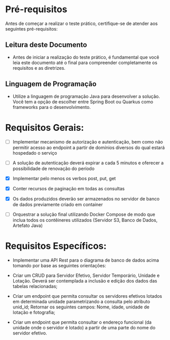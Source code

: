 # Pré-requisitos

Antes de começar a realizar o teste prático, certifique-se de atender aos seguintes pré-requisitos:

## Leitura deste Documento

* Antes de iniciar a realização do teste prático, é fundamental que você leia este documento até o final para compreender completamente os requisitos e as diretrizes.

## Linguagem de Programação

* Utilize a linguagem de programação Java para desenvolver a solução. Você tem a opção de escolher entre Spring Boot ou Quarkus como frameworks para o desenvolvimento.

# Requisitos Gerais:

- [ ] Implementar mecanismo de autorização e autenticação, bem como não permitir acesso ao
endpoint a partir de domínios diversos do qual estará hospedado o serviço

- [ ] A solução de autenticação deverá expirar a cada 5 minutos e oferecer a possibilidade de
renovação do período

- [X] Implementar pelo menos os verbos post, put, get

- [X] Conter recursos de paginação em todas as consultas

- [X] Os dados produzidos deverão ser armazenados no servidor de banco de dados
previamente criado em container

- [ ] Orquestrar a solução final utilizando Docker Compose de modo que inclua todos os
contêineres utilizados (Servidor S3, Banco de Dados, Artefato Java)


# Requisitos Específicos:

* Implementar uma API Rest para o diagrama de banco de dados acima tomando por base as seguintes orientações:

* Criar um CRUD para Servidor Efetivo, Servidor Temporário, Unidade e Lotação. Deverá ser contemplada a inclusão e edição dos dados das tabelas relacionadas;

* Criar um endpoint que permita consultar os servidores efetivos lotados em determinada unidade parametrizando a consulta pelo atributo unid_id; Retornar os seguintes campos: Nome, idade, unidade de lotação e fotografia;

* Criar um endpoint que permita consultar o endereço funcional (da unidade onde o servidor é lotado) a partir de uma parte do nome do servidor efetivo.




